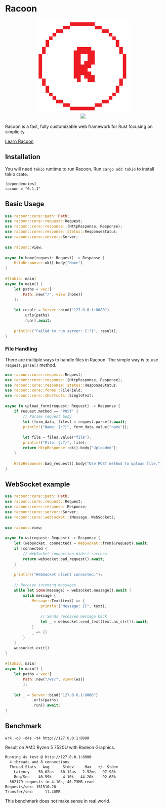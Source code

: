 # Racoon

<p align="center" style="text-align: center;">
    <img src="logo.png" width="300">
    <br>
    <a href="https://github.com/racoonframework/racoon/actions/workflows/build.yml">
        <img src="https://github.com/racoonframework/racoon/actions/workflows/build.yml/badge.svg">
    </a>
</p>


Racoon is a fast, fully customizable web framework for Rust focusing on simplicity.

[Learn Racoon](https://racoonframework.github.io)

## Installation

You will need `tokio` runtime to run Racoon. Run `cargo add tokio` to install tokio crate.

```
[dependencies]
racoon = "0.1.1"
```

## Basic Usage

```rust
use racoon::core::path::Path;
use racoon::core::request::Request;
use racoon::core::response::{HttpResponse, Response};
use racoon::core::response::status::ResponseStatus;
use racoon::core::server::Server;

use racoon::view;

async fn home(request: Request) -> Response {
    HttpResponse::ok().body("Home")
}

#[tokio::main]
async fn main() {
    let paths = vec![
        Path::new("/", view!(home))
    ];

    let result = Server::bind("127.0.0.1:8080")
        .urls(paths)
        .run().await;

    println!("Failed to run server: {:?}", result);
}
```

### File Handling

There are multiple ways to handle files in Racoon. The simple way is to use `request.parse()` method.

```rust
use racoon::core::request::Request;
use racoon::core::response::{HttpResponse, Response};
use racoon::core::response::status::ResponseStatus;
use racoon::core::forms::FileField;
use racoon::core::shortcuts::SingleText;

async fn upload_form(request: Request) -> Response {
    if request.method == "POST" {
        // Parses request body
        let (form_data, files) = request.parse().await;
        println!("Name: {:?}", form_data.value("name"));

        let file = files.value("file");
        println!("File: {:?}", file);
        return HttpResponse::ok().body("Uploaded");
    }

    HttpResponse::bad_request().body("Use POST method to upload file.")
}
```

## WebSocket example

```rust
use racoon::core::path::Path;
use racoon::core::request::Request;
use racoon::core::response::Response;
use racoon::core::server::Server;
use racoon::core::websocket::{Message, WebSocket};

use racoon::view;

async fn ws(request: Request) -> Response {
    let (websocket, connected) = WebSocket::from(&request).await;
    if !connected {
        // WebSocket connection didn't success
        return websocket.bad_request().await;
    }

    println!("WebSocket client connected.");

    // Receive incoming messages
    while let Some(message) = websocket.message().await {
        match message {
            Message::Text(text) => {
                println!("Message: {}", text);

                // Sends received message back
                let _ = websocket.send_text(text.as_str()).await;
            }
            _ => {}
        }
    }
    websocket.exit()
}

#[tokio::main]
async fn main() {
    let paths = vec![
        Path::new("/ws/", view!(ws))
        ];

    let _ = Server::bind("127.0.0.1:8080")
            .urls(paths)
            .run().await;
}
```


## Benchmark

```shell
wrk -c8 -d4s -t4 http://127.0.0.1:8080
```

Result on AMD Ryzen 5 7520U with Radeon Graphics.

```text
Running 4s test @ http://127.0.0.1:8080
  4 threads and 8 connections
  Thread Stats   Avg      Stdev     Max   +/- Stdev
    Latency    50.62us   60.12us   2.52ms   97.98%
    Req/Sec    40.59k     4.10k   44.20k    92.68%
  662179 requests in 4.10s, 46.73MB read
Requests/sec: 161510.26
Transfer/sec:     11.40MB
```

This benchmark does not make sense in real world.

